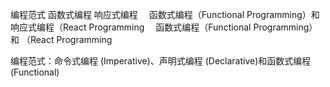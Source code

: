 
编程范式 函数式编程 响应式编程
　函数式编程（Functional Programming）和响应式编程（React Programming
　函数式编程（Functional Programming）和 （React Programming

编程范式：命令式编程 (Imperative)、声明式编程 (Declarative)和函数式编程 (Functional)